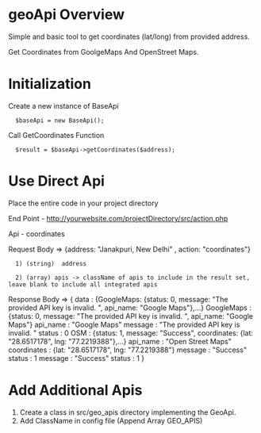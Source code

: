 # geoApi Overview

Simple and basic tool to get coordinates (lat/long) from provided address.

Get Coordinates from GoolgeMaps And OpenStreet Maps.

# Initialization 

Create a new instance of BaseApi 

      $baseApi = new BaseApi();

Call GetCoordinates Function

      $result = $baseApi->getCoordinates($address);

# Use Direct Api

Place the entire code in your project directory

End Point - http://yourwebsite.com/projectDirectory/src/action.php

Api - coordinates

Request Body => {address: "Janakpuri, New Delhi" , action: "coordinates"}

      1) (string)  address 
      
      2) (array) apis -> className of apis to include in the result set, leave blank to include all integrated apis 
Response Body => 
      { data
: 
{GoogleMaps: {status: 0, message: "The provided API key is invalid. ", api_name: "Google Maps"},…}
GoogleMaps
: 
{status: 0, message: "The provided API key is invalid. ", api_name: "Google Maps"}
api_name
: 
"Google Maps"
message
: 
"The provided API key is invalid. "
status
: 
0
OSM
: 
{status: 1, message: "Success", coordinates: {lat: "28.6517178", lng: "77.2219388"},…}
api_name
: 
"Open Street Maps"
coordinates
: 
{lat: "28.6517178", lng: "77.2219388"}
message
: 
"Success"
status
: 
1
message
: 
"Success"
status
: 
1 }
      
      
# Add Additional Apis 

1) Create a class in src/geo_apis directory implementing the GeoApi.
2) Add ClassName in config file (Append Array GEO_APIS)

